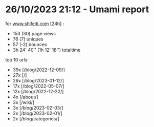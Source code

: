 # 26/10/2023 21:12 - Umami report
for www.shifeiti.com [24h] :

 - 153 (30) page views
 - 76 (7) uniques
 - 57 (-2) bounces
 - 3h 24' 40'' (1h 12' 18'') totaltime


top 10 urls:
 - 39x [/blog/2022-12-09/]
 - 27x [/]
 - 26x [/blog/2023-01-12/]
 - 17x [/blog/2022-05-07/]
 - 12x [/blog/2022-12-22/]
 - 4x [/about/]
 - 3x [/wiki/]
 - 3x [/blog/2023-02-03/]
 - 2x [/blog/2023-02-01/]
 - 2x [/blog/categories/]


